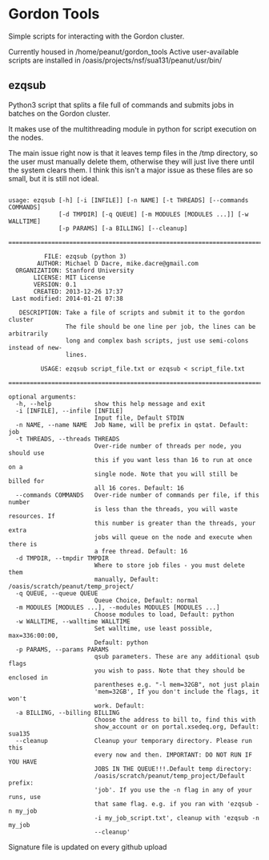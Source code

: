 Gordon Tools
============

Simple scripts for interacting with the Gordon cluster.

Currently housed in /home/peanut/gordon_tools
Active user-available scripts are installed in /oasis/projects/nsf/sua131/peanut/usr/bin/

ezqsub
------

Python3 script that splits a file full of commands and submits jobs in batches on 
the Gordon cluster.

It makes use of the multithreading module in python for script execution on the nodes.

The main issue right now is that it leaves temp files in the /tmp directory, so the
user must manually delete them, otherwise they will just live there until the system
clears them.  I think this isn't a major issue as these files are so small, but it is
still not ideal.

```

usage: ezqsub [-h] [-i [INFILE]] [-n NAME] [-t THREADS] [--commands COMMANDS]
              [-d TMPDIR] [-q QUEUE] [-m MODULES [MODULES ...]] [-w WALLTIME]
              [-p PARAMS] [-a BILLING] [--cleanup]

====================================================================================

          FILE: ezqsub (python 3)
        AUTHOR: Michael D Dacre, mike.dacre@gmail.com
  ORGANIZATION: Stanford University
       LICENSE: MIT License
       VERSION: 0.1
       CREATED: 2013-12-26 17:37
 Last modified: 2014-01-21 07:38

   DESCRIPTION: Take a file of scripts and submit it to the gordon cluster
                The file should be one line per job, the lines can be arbitrarily
                long and complex bash scripts, just use semi-colons instead of new-
                lines.

         USAGE: ezqsub script_file.txt or ezqsub < script_file.txt

====================================================================================

optional arguments:
  -h, --help            show this help message and exit
  -i [INFILE], --infile [INFILE]
                        Input file, Default STDIN
  -n NAME, --name NAME  Job Name, will be prefix in qstat. Default: job
  -t THREADS, --threads THREADS
                        Over-ride number of threads per node, you should use
                        this if you want less than 16 to run at once on a
                        single node. Note that you will still be billed for
                        all 16 cores. Default: 16
  --commands COMMANDS   Over-ride number of commands per file, if this number
                        is less than the threads, you will waste resources. If
                        this number is greater than the threads, your extra
                        jobs will queue on the node and execute when there is
                        a free thread. Default: 16
  -d TMPDIR, --tmpdir TMPDIR
                        Where to store job files - you must delete them
                        manually, Default: /oasis/scratch/peanut/temp_project/
  -q QUEUE, --queue QUEUE
                        Queue Choice, Default: normal
  -m MODULES [MODULES ...], --modules MODULES [MODULES ...]
                        Choose modules to load, Default: python
  -w WALLTIME, --walltime WALLTIME
                        Set walltime, use least possible, max=336:00:00,
                        Default: python
  -p PARAMS, --params PARAMS
                        qsub parameters. These are any additional qsub flags
                        you wish to pass. Note that they should be enclosed in
                        parentheses e.g. "-l mem=32GB", not just plain
                        'mem=32GB', If you don't include the flags, it won't
                        work. Default:
  -a BILLING, --billing BILLING
                        Choose the address to bill to, find this with
                        show_account or on portal.xsedeq.org, Default: sua135
  --cleanup             Cleanup your temporary directory. Please run this
                        every now and then. IMPORTANT: DO NOT RUN IF YOU HAVE
                        JOBS IN THE QUEUE!!!.Default temp directory:
                        /oasis/scratch/peanut/temp_project/Default prefix:
                        'job'. If you use the -n flag in any of your runs, use
                        that same flag. e.g. if you ran with 'ezqsub -n my_job
                        -i my_job_script.txt', cleanup with 'ezqsub -n my_job
                        --cleanup'
```

Signature file is updated on every github upload

